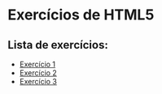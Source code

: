# Exercícios de HTML5

## Lista de exercícios:

- [Exercício 1](exercício%2001.html)
- [Exercício 2](exercício%2002.html)
- [Exercício 3](exercício%2003.html)